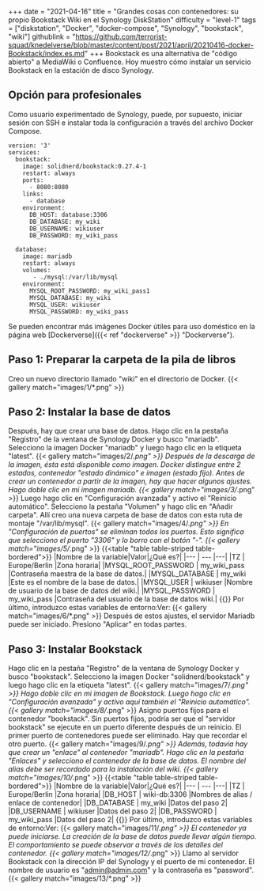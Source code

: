 +++
date = "2021-04-16"
title = "Grandes cosas con contenedores: su propio Bookstack Wiki en el Synology DiskStation"
difficulty = "level-1"
tags = ["diskstation", "Docker", "docker-compose", "Synology", "bookstack", "wiki"]
githublink = "https://github.com/terrorist-squad/knedelverse/blob/master/content/post/2021/april/20210416-docker-Bookstack/index.es.md"
+++
Bookstack es una alternativa de "código abierto" a MediaWiki o Confluence. Hoy muestro cómo instalar un servicio Bookstack en la estación de disco Synology.
## Opción para profesionales
Como usuario experimentado de Synology, puede, por supuesto, iniciar sesión con SSH e instalar toda la configuración a través del archivo Docker Compose.
```
version: '3'
services:
  bookstack:
    image: solidnerd/bookstack:0.27.4-1
    restart: always
    ports:
      - 8080:8080
    links:
      - database
    environment:
      DB_HOST: database:3306
      DB_DATABASE: my_wiki
      DB_USERNAME: wikiuser
      DB_PASSWORD: my_wiki_pass
      
  database:
    image: mariadb
    restart: always
    volumes:
       - ./mysql:/var/lib/mysql
    environment:
      MYSQL_ROOT_PASSWORD: my_wiki_pass1
      MYSQL_DATABASE: my_wiki
      MYSQL_USER: wikiuser
      MYSQL_PASSWORD: my_wiki_pass

```
Se pueden encontrar más imágenes Docker útiles para uso doméstico en la página web [Dockerverse]({{< ref "dockerverse" >}} "Dockerverse").
## Paso 1: Preparar la carpeta de la pila de libros
Creo un nuevo directorio llamado "wiki" en el directorio de Docker.
{{< gallery match="images/1/*.png" >}}

## Paso 2: Instalar la base de datos
Después, hay que crear una base de datos. Hago clic en la pestaña "Registro" de la ventana de Synology Docker y busco "mariadb". Selecciono la imagen Docker "mariadb" y luego hago clic en la etiqueta "latest".
{{< gallery match="images/2/*.png" >}}
Después de la descarga de la imagen, ésta está disponible como imagen. Docker distingue entre 2 estados, contenedor "estado dinámico" e imagen (estado fijo). Antes de crear un contenedor a partir de la imagen, hay que hacer algunos ajustes. Hago doble clic en mi imagen mariadb.
{{< gallery match="images/3/*.png" >}}
Luego hago clic en "Configuración avanzada" y activo el "Reinicio automático". Selecciono la pestaña "Volumen" y hago clic en "Añadir carpeta". Allí creo una nueva carpeta de base de datos con esta ruta de montaje "/var/lib/mysql".
{{< gallery match="images/4/*.png" >}}
En "Configuración de puertos" se eliminan todos los puertos. Esto significa que selecciono el puerto "3306" y lo borro con el botón "-".
{{< gallery match="images/5/*.png" >}}
{{<table "table table-striped table-bordered">}}
|Nombre de la variable|Valor|¿Qué es?|
|--- | --- |---|
|TZ	| Europe/Berlin |Zona horaria|
|MYSQL_ROOT_PASSWORD	|  my_wiki_pass |Contraseña maestra de la base de datos.|
|MYSQL_DATABASE | 	my_wiki	|Este es el nombre de la base de datos.|
|MYSQL_USER	|  wikiuser	|Nombre de usuario de la base de datos del wiki.|
|MYSQL_PASSWORD	|  my_wiki_pass	|Contraseña del usuario de la base de datos wiki.|
{{</table>}}
Por último, introduzco estas variables de entorno:Ver:
{{< gallery match="images/6/*.png" >}}
Después de estos ajustes, el servidor Mariadb puede ser iniciado. Presiono "Aplicar" en todas partes.
## Paso 3: Instalar Bookstack
Hago clic en la pestaña "Registro" de la ventana de Synology Docker y busco "bookstack". Selecciono la imagen Docker "solidnerd/bookstack" y luego hago clic en la etiqueta "latest".
{{< gallery match="images/7/*.png" >}}
Hago doble clic en mi imagen de Bookstack. Luego hago clic en "Configuración avanzada" y activo aquí también el "Reinicio automático".
{{< gallery match="images/8/*.png" >}}
Asigno puertos fijos para el contenedor "bookstack". Sin puertos fijos, podría ser que el "servidor bookstack" se ejecute en un puerto diferente después de un reinicio. El primer puerto de contenedores puede ser eliminado. Hay que recordar el otro puerto.
{{< gallery match="images/9/*.png" >}}
Además, todavía hay que crear un "enlace" al contenedor "mariadb". Hago clic en la pestaña "Enlaces" y selecciono el contenedor de la base de datos. El nombre del alias debe ser recordado para la instalación del wiki.
{{< gallery match="images/10/*.png" >}}
{{<table "table table-striped table-bordered">}}
|Nombre de la variable|Valor|¿Qué es?|
|--- | --- |---|
|TZ	| Europe/Berlin |Zona horaria|
|DB_HOST	| wiki-db:3306	|Nombres de alias / enlace de contenedor|
|DB_DATABASE	| my_wiki |Datos del paso 2|
|DB_USERNAME	| wikiuser |Datos del paso 2|
|DB_PASSWORD	| my_wiki_pass	|Datos del paso 2|
{{</table>}}
Por último, introduzco estas variables de entorno:Ver:
{{< gallery match="images/11/*.png" >}}
El contenedor ya puede iniciarse. La creación de la base de datos puede llevar algún tiempo. El comportamiento se puede observar a través de los detalles del contenedor.
{{< gallery match="images/12/*.png" >}}
Llamo al servidor Bookstack con la dirección IP del Synology y el puerto de mi contenedor. El nombre de usuario es "admin@admin.com" y la contraseña es "password".
{{< gallery match="images/13/*.png" >}}

